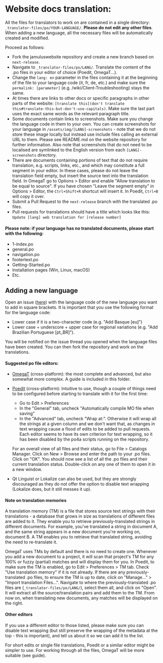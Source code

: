 # Website docs translation:

All the files for translators to work on are contained in a single directory: `_translator-files/po/YOUR-LANGUAGE/`. **Please do not edit any other files**. When adding a new language, all the necessary files will be automatically created and modified.

Proceed as follows:

- Fork the jamuluswebsite repository and create a new branch based on `next-release`.
- Navigate to `_translator-files/po/LANG/`. Translate the content of the .po files in your editor of choice (Poedit, OmegaT...).
- Change the `lang: en` parameter in the files containing it at the beginning of the file to your language code (it, fr, de, etc.) and make sure the `permalink: [parameter]` (e.g. /wiki/Client-Troubleshooting) stays the same.
- At times there are links to other docs or specific paragraphs in other parts of the website: `[translate this](don't translate this#translate-this-but-don't-use-capitals)`. Make sure the last part uses the exact same words as the relevant paragraph title.
- Some documents contain links to screenshots. Make sure you change the language code in them to your own. You can create screenshots for your language in `/assets/img/[LANG]-screenshots` - note that we do not store these image locally but instead use include files calling an external URL to them. Please see README.md on the website repository for further information. Also note that screenshots that do not need to be localised are symlinked to the English version from each `[LANG]-screenshots` directory.
- There are documents containing portions of text that do not require translation, e.g. scripts, links, etc., and which may constitute a full segment in your editor. In these cases, please do not leave the translation field empty, but insert the source text into the translation field. In OmegaT go to Options > Editor and enable "Allow translation to be equal to source". If you have chosen "Leave the segment empty" in Options > Editor, the `Ctrl+Shift+R` shortcut will insert it. In Poedit, `Ctrl+B` will copy it over.
- Submit a Pull Request to the `next-release` branch with the translated .po files.
- Pull requests for translations should have a title which looks like this: `Update [lang] web translation for [release number]`

#### Please note: if your language has no translated documents, please start with the following:

- 1-index.po
- general.po
- navigation.po 
- footertext.po
- Getting-Started.po
- Installation pages (Win, Linux, macOS)
- Etc.

## Adding a new language

Open an issue ([here](https://github.com/jamulussoftware/jamuluswebsite/issues)) with the language code of the new language you want to add in square brackets. It is important that you use the following format for the language code:

- Lower case if it is a two-character code (e.g. "Add Basque [eu]")
- Lower case + underscore + upper case for regional variations (e.g. "Add Brazilian Portuguese [pt_BR]").

You will be notified on the issue thread you opened when the language files have been created. You can then fork the repository and work on the translations.

#### Suggested po file editors:

- [OmegaT](https://omegat.org/) (cross-platform): the most complete and advanced, but also somewhat more complex. A guide is included in this folder.
- [Poedit](https://github.com/vslavik/poedit) (cross-platform): Intuitive to use, though a couple of things need to be configured before starting to translate with it for the first time:
    - Go to Edit > Preferences
    - In the "General" tab, uncheck "Automatically compile MO file when saving"
    - In the "Advanced" tab, uncheck "Wrap at:". Otherwise it will wrap all the strings at a given column and we don't want that, as changes in text wrapping cause a flood of edits to be added to pull requests. Each editor seems to have its own criterion for text wrapping, so it has been disabled by the po4a scripts running on the repository.

    For an overall view of all files and their status, go to File > Catalogs Manager. Click on New > Browse and  enter the path to your .po files. Click on "OK". You should now see a list of all the .po files and their current translation status. Double-click on any one of them to open it in a new window.

- Qt Linguist or Lokalize can also be used, but they are strongly discouraged as they do not offer the option to disable text wrapping (Lokalize does, but it still messes it up).

#### Note on translation memories

A translation memory (TM) is a file that stores source text strings with their translations - a database that grows in size as translations of different files are added to it. They enable you to retrieve previously-translated strings in different documents. For example, you've translated a string in document A, and the same string appears in a new document you're working on, document B. A TM enables you to retrieve that translated string, avoiding the need to re-translate it.

OmegaT uses TMs by default and there is no need to create one. Whenever you add a new document to a project, it will scan that project's TM for any 100% or fuzzy (partial) matches and will display them for you. In Poedit, to make sure the TM is enabled, go to Edit > Preferences > TM tab. Check "Use translation memory" if it is not already. If there are any previously-translated .po files, to ensure the TM is up to date, click on "Manage..." > "Import translation Files...". Navigate to where the previously-translated .po files are (`_translator-files/po/LANG/`), select them all, and click on "Open". It will extract all the source/translation pairs and add them to the TM. From now on, when translating new documents, any matches will be displayed on the right.

#### Other editors

If you use a different editor to those listed, please make sure you can disable text wrapping (but still preserve the wrapping of the metadata at the top - this is important), and tell us about it so we can add it to the list.

For short edits or single file translations, Poedit or a similar editor might be simpler to use. For working through all the files, OmegaT will be more suitable (see guide).
